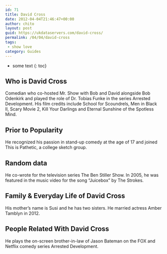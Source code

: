 ```yaml
---
id: 71
title: David Cross
date: 2012-04-04T21:46:47+00:00
author: chito
layout: post
guid: https://ukdataservers.com/david-cross/
permalink: /04/04/david-cross
tags:
 - show love
category: Guides
---
```


* some text
{: toc}


## Who is  David Cross
                  
                  
                  
Comedian who co-hosted Mr. Show with Bob and David alongside Bob Odenkirk and played the role of Dr. Tobias Funke in the series Arrested Development. His film credits include School for Scoundrels, Men in Black II, Scary Movie 2, Kill Your Darlings and Eternal Sunshine of the Spotless Mind. 
                  
                
                
                
## Prior to Popularity 
                  
                  
                  
He recognized his passion in stand-up comedy at the age of 17 and joined This is Pathetic, a college sketch group. 
                  
                
                
                
## Random data 
                  
                  
                  
He co-wrote for the television series The Ben Stiller Show. In 2005, he was featured in the music video for the song &#8220;Juicebox&#8221; by The Strokes. 
                  
                
                
                
## Family & Everyday Life of David Cross
                  
                  
                  
His mother&#8217;s name is Susi and he has two sisters. He married actress Amber Tamblyn in 2012.
                  
                
                
                
## People Related With  David Cross
                  
                  
                  
He plays the on-screen brother-in-law of Jason Bateman on the FOX and Netflix comedy series Arrested Development. 
                  
                
              
            
          
          
          
    
    
  
